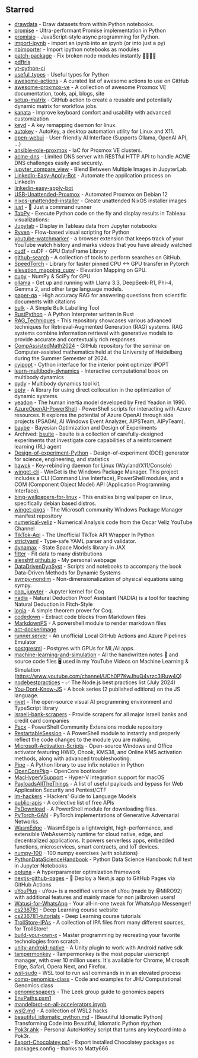 ## Starred
- [drawdata](https://github.com/koaning/drawdata) - Draw datasets from within Python notebooks.  
- [promise](https://github.com/syrusakbary/promise) - Ultra-performant Promise implementation in Python  
- [promisio](https://github.com/miguelgrinberg/promisio) - JavaScript-style async programming for Python.  
- [import-ipynb](https://github.com/axil/import-ipynb) - import an ipynb into an ipynb (or into just a py)  
- [nbimporter](https://github.com/grst/nbimporter) - Import ipython notebooks as modules  
- [patch-package](https://github.com/ds300/patch-package) - Fix broken node modules instantly  🏃🏽‍♀️💨  
- [pdftris](https://github.com/ThomasRinsma/pdftris)  
- [yt-python-ci](https://github.com/timvancann/yt-python-ci)  
- [useful_types](https://github.com/hauntsaninja/useful_types) - Useful types for Python  
- [awesome-actions](https://github.com/sdras/awesome-actions) - A curated list of awesome actions to use on GitHub  
- [awesome-proxmox-ve](https://github.com/Corsinvest/awesome-proxmox-ve) - A collection of awesome Proxmox VE documentation, tools, api, blogs, site  
- [setup-matrix](https://github.com/druzsan/setup-matrix) - GitHub action to create a reusable and potentially dynamic matrix for workflow jobs.  
- [kanata](https://github.com/jtroo/kanata) - Improve keyboard comfort and usability with advanced customization  
- [keyd](https://github.com/rvaiya/keyd) - A key remapping daemon for linux.  
- [autokey](https://github.com/autokey/autokey) - AutoKey, a desktop automation utility for Linux and X11.  
- [open-webui](https://github.com/open-webui/open-webui) - User-friendly AI Interface (Supports Ollama, OpenAI API, ...)  
- [ansible-role-proxmox](https://github.com/lae/ansible-role-proxmox) - IaC for Proxmox VE clusters.  
- [acme-dns](https://github.com/joohoi/acme-dns) - Limited DNS server with RESTful HTTP API to handle ACME DNS challenges easily and securely.  
- [jupyter_compare_view](https://github.com/Octoframes/jupyter_compare_view) - Blend Between Multiple Images in JupyterLab.  
- [LinkedIn-Easy-Apply-Bot](https://github.com/nicolomantini/LinkedIn-Easy-Apply-Bot) - Automate the application process on LinkedIn  
- [linkedin-easy-apply-bot](https://github.com/joaosilvalopes/linkedin-easy-apply-bot)  
- [USB-Unattended-Proxmox](https://github.com/YosefCohen877/USB-Unattended-Proxmox) - Automated Proxmox on Debian 12  
- [nixos-unattended-installer](https://github.com/chrillefkr/nixos-unattended-installer) - Create unattended NixOS installer images  
- [just](https://github.com/casey/just) - 🤖 Just a command runner  
- [TabPy](https://github.com/tableau/TabPy) - Execute Python code on the fly and display results in Tableau visualizations:  
- [Jupytab](https://github.com/CFMTech/Jupytab) - Display in Tableau data from Jupyter notebooks  
- [Ryven](https://github.com/leon-thomm/Ryven) - Flow-based visual scripting for Python  
- [youtube-watchmarker](https://github.com/sniklaus/youtube-watchmarker) - a browser extension that keeps track of your YouTube watch history and marks videos that you have already watched  
- [cudf](https://github.com/rapidsai/cudf) - cuDF - GPU DataFrame Library   
- [github-search](https://github.com/gwen001/github-search) - A collection of tools to perform searches on GitHub.  
- [SpeedTorch](https://github.com/Santosh-Gupta/SpeedTorch) - Library for faster pinned CPU <-> GPU transfer in Pytorch   
- [elevation_mapping_cupy](https://github.com/leggedrobotics/elevation_mapping_cupy) - Elevation Mapping on GPU.  
- [cupy](https://github.com/cupy/cupy) - NumPy & SciPy for GPU  
- [ollama](https://github.com/ollama/ollama) - Get up and running with Llama 3.3, DeepSeek-R1, Phi-4, Gemma 2, and other large language models.  
- [paper-qa](https://github.com/Future-House/paper-qa) - High accuracy RAG for answering questions from scientific documents with citations  
- [bulk](https://github.com/koaning/bulk) - A Simple Bulk Labelling Tool  
- [RustPython](https://github.com/RustPython/RustPython) - A Python Interpreter written in Rust  
- [RAG_Techniques](https://github.com/NirDiamant/RAG_Techniques) - This repository showcases various advanced techniques for Retrieval-Augmented Generation (RAG) systems. RAG systems combine information retrieval with generative models to provide accurate and contextually rich responses.  
- [CompAssistedMath2024](https://github.com/matematiflo/CompAssistedMath2024) - GitHub repository for the seminar on Computer-assisted mathematics held at the University of Heidelberg during the Summer Semester of 2024.  
- [cyipopt](https://github.com/mechmotum/cyipopt) - Cython interface for the interior point optimzer IPOPT  
- [learn-multibody-dynamics](https://github.com/moorepants/learn-multibody-dynamics) - Interactive computational book on multibody dynamics  
- [pydy](https://github.com/pydy/pydy) - Multibody dynamics tool kit.  
- [opty](https://github.com/csu-hmc/opty) - A library for using direct collocation in the optimization of dynamic systems.  
- [yeadon](https://github.com/chrisdembia/yeadon) - The human inertia model developed by Fred Yeadon in 1990.  
- [AzureOpenAI-PowerShell](https://github.com/voytas75/AzureOpenAI-PowerShell) - PowerShell scripts for interacting with Azure resources. It explores the potential of Azure OpenAI through side projects (PSAOAI, AI Windows Event Analyzer, AIPSTeam, AIPyTeam).  
- [baybe](https://github.com/emdgroup/baybe) - Bayesian Optimization and Design of Experiments  
- Archived: [bsuite](https://github.com/google-deepmind/bsuite) - bsuite is a collection of carefully-designed experiments that investigate core capabilities of a reinforcement learning (RL) agent  
- [Design-of-experiment-Python](https://github.com/tirthajyoti/Design-of-experiment-Python) - Design-of-experiment (DOE) generator for science, engineering, and statistics  
- [hawck](https://github.com/snyball/hawck) - Key-rebinding daemon for Linux (Wayland/X11/Console)  
- [winget-cli](https://github.com/microsoft/winget-cli) - WinGet is the Windows Package Manager. This project includes a CLI (Command Line Interface), PowerShell modules, and a COM (Component Object Model) API (Application Programming Interface).  
- [bing-wallpapers-for-linux](https://github.com/whizzzkid/bing-wallpapers-for-linux) - This enables bing wallpaper on linux, specifically debian based distros.  
- [winget-pkgs](https://github.com/microsoft/winget-pkgs) - The Microsoft community Windows Package Manager manifest repository  
- [numerical-veliz](https://github.com/osveliz/numerical-veliz) - Numerical Analysis code from the Oscar Veliz YouTube Channel  
- [TikTok-Api](https://github.com/davidteather/TikTok-Api) - The Unofficial TikTok API Wrapper In Python  
- [strictyaml](https://github.com/crdoconnor/strictyaml) - Type-safe YAML parser and validator.  
- [dynamax](https://github.com/probml/dynamax) - State Space Models library in JAX  
- [fitter](https://github.com/cokelaer/fitter) - Fit data to many distributions   
- [alexshtf.github.io](https://github.com/alexshtf/alexshtf.github.io) - My personal webpage  
- [DataDrivenDynSyst](https://github.com/jbramburger/DataDrivenDynSyst) - Scripts and notebooks to accompany the book Data-Driven Methods for Dynamic Systems  
- [sympy-nondim](https://github.com/cheind/sympy-nondim) - Non-dimensionalization of physical equations using sympy.  
- [coq_jupyter](https://github.com/EugeneLoy/coq_jupyter) - Jupyter kernel for Coq  
- [nadia](https://github.com/daviromero/nadia) - Natural Deduction Proof Assistant (NADIA) is a tool for teaching Natural Deduction in Fitch-Style  
- [logia](https://github.com/siladitya-basu/logia) - A simple theorem prover for Coq.  
- [codedown](https://github.com/earldouglas/codedown) - Extract code blocks from Markdown files  
- [MarkdownPS](https://github.com/Sarafian/MarkdownPS) - A powershell module to render markdown files  
- [act-dockerimage](https://github.com/JustinGrote/act-dockerimage)  
- [runner.server](https://github.com/ChristopherHX/runner.server) - An unofficial Local GitHub Actions and Azure Pipelines Emulator  
- [postgresml](https://github.com/postgresml/postgresml) - Postgres with GPUs for ML/AI apps.  
- [machine-learning-and-simulation](https://github.com/Ceyron/machine-learning-and-simulation) - All the handwritten notes 📝 and source code files 🖥️ used in my YouTube Videos on Machine Learning & Simulation (https://www.youtube.com/channel/UCh0P7KwJhuQ4vrzc3IRuw4Q)  
- [nodebestpractices](https://github.com/goldbergyoni/nodebestpractices) - :white_check_mark:  The Node.js best practices list (July 2024)  
- [You-Dont-Know-JS](https://github.com/getify/You-Dont-Know-JS) - A book series (2 published editions) on the JS language.  
- [rivet](https://github.com/Ironclad/rivet) - The open-source visual AI programming environment and TypeScript library  
- [israeli-bank-scrapers](https://github.com/eshaham/israeli-bank-scrapers) - Provide scrapers for all major Israeli banks and credit card companies  
- [Pscx](https://github.com/Pscx/Pscx) - PowerShell Community Extensions module repository  
- [RestartableSession](https://github.com/mdgrs-mei/RestartableSession) - A PowerShell module to instantly and properly reflect the code changes to the module you are making.   
- [Microsoft-Activation-Scripts](https://github.com/massgravel/Microsoft-Activation-Scripts) - Open-source Windows and Office activator featuring HWID, Ohook, KMS38, and Online KMS activation methods, along with advanced troubleshooting.  
- [Pipe](https://github.com/JulienPalard/Pipe) - A Python library to use infix notation in Python  
- [OpenCorePkg](https://github.com/acidanthera/OpenCorePkg) - OpenCore bootloader  
- [MacHyperVSupport](https://github.com/acidanthera/MacHyperVSupport) - Hyper-V integration support for macOS  
- [PayloadsAllTheThings](https://github.com/swisskyrepo/PayloadsAllTheThings) - A list of useful payloads and bypass for Web Application Security and Pentest/CTF  
- [lm-hackers](https://github.com/fastai/lm-hackers) - Hackers' Guide to Language Models  
- [public-apis](https://github.com/public-apis/public-apis) - A collective list of free APIs  
- [PsDownload](https://github.com/DanGough/PsDownload) - A PowerShell module for downloading files.  
- [PyTorch-GAN](https://github.com/eriklindernoren/PyTorch-GAN) - PyTorch implementations of Generative Adversarial Networks.  
- [WasmEdge](https://github.com/WasmEdge/WasmEdge) - WasmEdge is a lightweight, high-performance, and extensible WebAssembly runtime for cloud native, edge, and decentralized applications. It powers serverless apps, embedded functions, microservices, smart contracts, and IoT devices.  
- [numpy-100](https://github.com/rougier/numpy-100) - 100 numpy exercises (with solutions)  
- [PythonDataScienceHandbook](https://github.com/jakevdp/PythonDataScienceHandbook) - Python Data Science Handbook: full text in Jupyter Notebooks  
- [optuna](https://github.com/optuna/optuna) - A hyperparameter optimization framework  
- [nextjs-github-pages](https://github.com/gregrickaby/nextjs-github-pages) - 🚀 Deploy a Next.js app to GitHub Pages via GitHub Actions  
- [uYouPlus](https://github.com/qnblackcat/uYouPlus) - uYou+ is a modified version of uYou (made by @MiRO92) with additional features and mainly made for non jailbroken users!  
- [Watusi-for-WhatsApp](https://github.com/FouadRaheb/Watusi-for-WhatsApp) - Your all-in-one tweak for WhatsApp Messenger!  
- [cs236781](https://github.com/vistalab-technion/cs236781) - Deep Learning course website  
- [cs236781-tutorials](https://github.com/vistalab-technion/cs236781-tutorials) - Deep Learning course tutorials  
- [TrollStore-IPAs](https://github.com/swaggyP36000/TrollStore-IPAs) - A collection of IPA files from many different sources, for TrollStore!  
- [build-your-own-x](https://github.com/codecrafters-io/build-your-own-x) - Master programming by recreating your favorite technologies from scratch.  
- [unity-android-native](https://github.com/Suvitruf/unity-android-native) - A Unity plugin to work with Android native sdk  
- [tampermonkey](https://github.com/Tampermonkey/tampermonkey) - Tampermonkey is the most popular userscript manager, with over 10 million users. It's available for Chrome, Microsoft Edge, Safari, Opera Next, and Firefox.   
- [wsl-sudo](https://github.com/Chronial/wsl-sudo) - WSL tool to run wsl commands in in an elevated process  
- [comp-genomics-class](https://github.com/BenLangmead/comp-genomics-class) - Code and examples for JHU Computational Genomics class  
- [genomicspapers](https://github.com/jtleek/genomicspapers) - The Leek group guide to genomics papers  
- [EnvPaths.psm1](https://gist.github.com/jaw/4d1d858b87a5c208fbe42fd4d4aa97a4)  
- [mandelbrot-on-all-accelerators.ipynb](https://gist.github.com/jpivarski/da343abd8024834ee8c5aaba691aafc7)  
- [wsl2.md](https://gist.github.com/hucsmn/da1dbc2eb5903cb3143c35313623e7b0) - A collection of WSL2 hacks  
- [beautiful_idiomatic_python.md](https://gist.github.com/0x4D31/f0b633548d8e0cfb66ee3bea6a0deff9) - [Beautiful Idiomatic Python] Transforming Code into Beautiful, Idiomatic Python #python  
- [Pok3r.ahk](https://gist.github.com/JarvisPrestidge/189ffb4da71397f221c1) - Personal AutoHotKey script that turns any keyboard into a Pok3r.  
- [Export-Chocolatey.ps1](https://gist.github.com/alimbada/449ddf65b4ef9752eff3) - Export installed Chocolatey packages as packages.config - thanks to Matty666  
